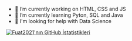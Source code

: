 
- 🔭 I’m currently working on HTML, CSS and JS
- 🌱 I’m currently learning Pyton, SQL and Java
- 🤔 I'm looking for help with Data Science 

[![Fuat2021'nın GitHub İstatistikleri](https://github-readme-stats.vercel.app/api?username=Fuat2021)](https://github.com/Fuat2021/github-readme-stats)
